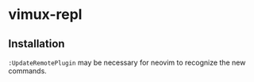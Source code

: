 # vimux-repl


## Installation


`:UpdateRemotePlugin` may be necessary for neovim to recognize the new commands.
